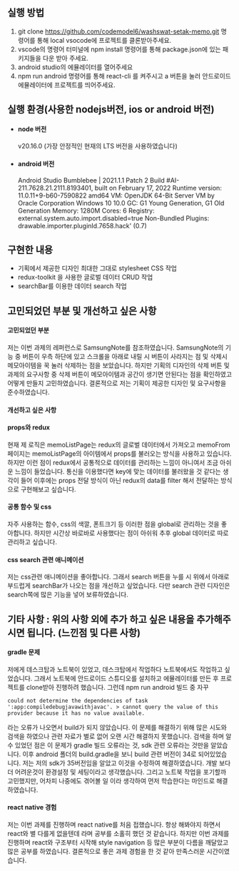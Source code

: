 ## 실행 방법
1. git clone https://github.com/codemodel6/washswat-setak-memo.git 명령어를 통해 local vsocode에 프로젝트를 클론받아주세요.
2. vscode의 명령어 터미널에 npm install 명령어를 통해 package.json에 있는 패키지들을 다운 받아 주세요.
3. android studio의 에뮬레이터를 열어주세요
4. npm run android 명령어를 통해 react-cli 를 켜주시고 a 버튼을 눌러 안드로이드 에뮬레이터에 프로젝트를 띄어주세요.



## 실행 환경(사용한 nodejs버전, ios or android 버전)
- #### node 버전 <br/>
  v20.16.0 (가장 안정적인 현재의 LTS 버전을 사용하였습니다)
- #### android 버전 <br/>
  Android Studio Bumblebee | 2021.1.1 Patch 2
  Build #AI-211.7628.21.2111.8193401, built on February 17, 2022
  Runtime version: 11.0.11+9-b60-7590822 amd64
  VM: OpenJDK 64-Bit Server VM by Oracle Corporation
  Windows 10 10.0
  GC: G1 Young Generation, G1 Old Generation
  Memory: 1280M
  Cores: 6
  Registry: external.system.auto.import.disabled=true
  Non-Bundled Plugins: drawable.importer.pluginId.7658.hack' (0.7)



## 구현한 내용
- 기획에서 제공한 디자인 최대한 그대로 stylesheet CSS 작업
- redux-toolkit 을 사용한 글로벌 데이터 CRUD 작업
- searchBar를 이용한 데이터 search 작업



## 고민되었던 부분 및 개선하고 싶은 사항
#### 고민되었던 부분
저는 이번 과제의 레퍼런스로 SamsungNote를 참조하였습니다.
SamsungNote의 기능 중 버튼이 우측 하단에 있고 스크롤을 아래로 내릴 시 버튼이 사라지는 점 및 삭제시 메모아이템을 꾹 눌러 삭제하는 점을 보았습니다.
하지만 기획의 디자인의 삭제 버튼 및 과제의 요구사항 중 삭제 버튼이 메모아이템과 공간이 생기면 안된다는 점을 확인하였고 어떻게 만들지 고민하였습니다.
결론적으로 저는 기획이 제공한 디자인 및 요구사항을 준수하였습니다.



#### 개선하고 싶은 사항
#### props와 redux
현재 제 로직은 memoListPage는 redux의 글로벌 데이터에서 가져오고 memoFrom 페이지는 memoListPage의 아이템에서 props를 불러오는 방식을 사용하고 있습니다.
하지만 이런 점이 redux에서 공통적으로 데이터를 관리하는 느낌이 아니여서 조금 아쉬운 느낌이 들었습니다.
통신을 이용했다면 key에 맞는 데이터를 불러왔을 것 같다는 생각이 들어 이후에는 props 전달 방식이 아닌 redux의 data를 filter 해서 전달하는 방식으로 구현해보고 싶습니다.

#### 공통 함수 및 css
자주 사용하는 함수, css의 색깔, 폰트크기 등 이러한 점을 global로 관리하는 것을 좋아합니다. 하지만 시간상 바로바로 사용했다는 점이 아쉬워 추후 global 데이터로 따로 관리하고 싶습니다.

#### css search 관련 애니메이션
저는 css관련 애니메이션을 좋아합니다. 그래서 search 버튼을 누를 시 위에서 아래로 부드럽게 searchBar가 나오는 점을 개선하고 싶었습니다.
다만 search 관련 디자인은 search쪽에 많은 기능을 넣어 보류하였습니다.



## 기타 사항 : 위의 사항 외에 추가 하고 싶은 내용을 추가해주시면 됩니다. (느낀점 및 다른 사항)
#### gradle 문제
저에게 데스크탑과 노트북이 있었고, 데스크탑에서 작업하다 노트북에서도 작업하고 싶었습니다. 그래서 노트북에 안드로이드 스튜디오를 설치하고 에뮬레이터를 만든 후 프로젝트를 clone받아 진행하려 했습니다.
그런데 npm run android 빌드 중 자꾸

```
could not determine the dependencies of task ':app:compiledebugjavawithjavac'. > cannot query the value of this provider because it has no value available.
```

라는 오류가 나오면서 build가 되지 않았습니다. 이 문제를 해결하기 위해 많은 시도와 검색을 하였으나 관련 자료가 별로 없어 오랜 시간 해결하지 못했습니다.
검색을 하며 알 수 있었던 점은 이 문제가 gradle 빌드 오류라는 것, sdk 관련 오류라는 것만을 알았습니다.
이후 android 폴더의 build.gradle을 보니 build 관련 버전이 34로 되어있었습니다. 저는 저의 sdk가 35버전임을 알았고 이것을 수정하여 해결하였습니다.
개발 보다 더 어려운것이 환경설정 및 세팅이라고 생각했습니다. 그리고 노트북 작업을 포기할까 고민했지만, 어차피 나중에도 겪어볼 일 이라 생각하여 먼저 학습한다는 마인드로 해결하였습니다.

#### react native 경험
저는 이번 과제를 진행하며 react native를 처음 접했습니다. 항상 해봐야지 하면서 react와 별 다를게 없을텐데 라며 공부를 소홀히 했던 것 같습니다.
하지만 이번 과제를 진행하며 react와 구조부터 시작해 style navigation 등 많은 부분이 다름을 깨달았고 많은 공부를 하였습니다.
결론적으로 좋은 과제 경험을 한 것 같아 만족스러운 시간이였습니다.
